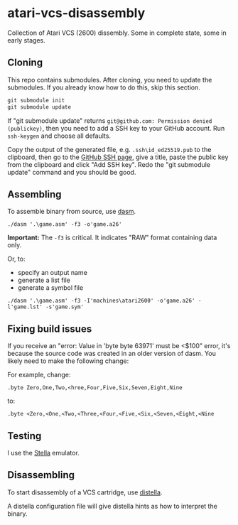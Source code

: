 # atari-vcs-disassembly

Collection of Atari VCS (2600) dissembly. Some in complete state, some in early stages.

## Cloning

This repo contains submodules.  After cloning, you need to update the submodules.  If you already know how to do this, skip this section.

```PowerShell
git submodule init
git submodule update
```

If "git submodule update" returns `git@github.com: Permission denied (publickey)`, then you need to add a SSH key to your GitHub account.  Run `ssh-keygen` and choose all defaults.

Copy the output of the generated file, e.g. `.ssh\id_ed25519.pub` to the clipboard, then go to the [GitHub SSH page](https://github.com/settings/ssh/new), give a title, paste the public key from the clipboard and click "Add SSH key". Redo the "git submodule update" command and you should be good.

## Assembling

To assemble binary from source,  use [dasm](https://dasm-assembler.github.io/).

`./dasm '.\game.asm' -f3 -o'game.a26'`

**Important:** The `-f3` is critical. It indicates "RAW" format containing data only.

Or, to:

* specify an output name
* generate a list file
* generate a symbol file

`./dasm '.\game.asm' -f3 -I'machines\atari2600' -o'game.a26' -l'game.lst' -s'game.sym'`

## Fixing build issues

If you receive an "error: Value in 'byte byte 63971' must be <$100" error, it's because the source code was created in an older version of dasm. You likely need to make the following change:

For example,  change:

```text
.byte Zero,One,Two,<hree,Four,Five,Six,Seven,Eight,Nine
```

to:

```text
.byte <Zero,<One,<Two,<Three,<Four,<Five,<Six,<Seven,<Eight,<Nine
```

## Testing

I use the [Stella](https://stella-emu.github.io/) emulator.

## Disassembling

To start disassembly of a VCS cartridge, use [distella](https://github.com/johnkharvey/distella).

A distella configuration file will give distella hints as how to interpret the binary.
